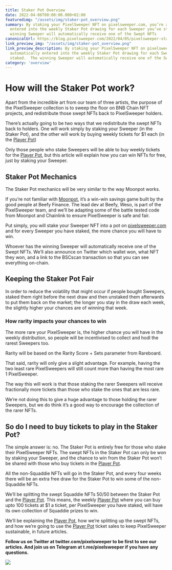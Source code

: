 ```yaml
---
title: Staker Pot Overview
date: 2022-04-06T00:00:00.000+02:00
featuredimg: "/assets/img/staker-pot_overview.png"
summary: By staking your PixelSweeper NFT on pixelsweeper.com, you’re automatically
  entered into the weekly Staker Pot drawing for each Sweeper you’ve staked.  The
  winning Sweeper will automatically receive one of the Swept NFTs
canonicalUrl: https://blog.pixelsweeper.com/2022/04/05/pixelsweeper-staker-pot-overview/
link_preview_img: "/assets/img/staker-pot_overview.png"
link_preview_description: By staking your PixelSweeper NFT on pixelsweeper.com, you’re
  automatically entered into the weekly Staker Pot drawing for each Sweeper you’ve
  staked.  The winning Sweeper will automatically receive one of the Swept NFTs
category: 'overview'
---
```

# **How will the Staker Pot work?**

Apart from the incredible art from our team of three artists, the purpose of the PixelSweeper collection is to sweep the floor on BNB Chain NFT projects, and redistribute those swept NFTs back to PixelSweeper holders.

There’s actually going to be two ways that we redistribute the swept NFTs back to holders. One will work simply by staking your Sweeper (in the Staker Pot), and the other will work by buying weekly tickets for $1 each (in the [Player Pot](https://blog.pixelsweeper.com/2022/04/13/pixelsweeper-player-pot-overview/ "Player Pot Article"))

Only those people who stake Sweepers will be able to buy weekly tickets for the [Player Pot](https://blog.pixelsweeper.com/2022/04/13/pixelsweeper-player-pot-overview/ "Player Pot Overview"), but this article will explain how you can win NFTs for free, just by staking your Sweeper.

## **Staker Pot Mechanics**

The Staker Pot mechanics will be very similar to the way Moonpot works.

If you’re not familiar with [Moonpot](http://moonpot.com), it’s a win-win savings game built by the good people at Beefy Finance. The lead dev at Beefy, Weso, is part of the PixelSweeper team, and we’ll be adapting some of the battle tested code from Moonpot and Chainlink to ensure PixelSweeper is safe and fair.

Put simply, you will stake your Sweeper NFT into a pot on [pixelsweeper.com](http://pixelsweeper.com) and for every Sweeper you have staked, the more chance you will have to win.

Whoever has the winning Sweeper will automatically receive one of the Swept NFTs. We’ll also announce on Twitter which wallet won, what NFT they won, and a link to the BSCscan transaction so that you can see everything on-chain.

## **Keeping the Staker Pot Fair**

In order to reduce the volatility that might occur if people bought Sweepers, staked them right before the next draw and then unstaked them afterwards to put them back on the market; the longer you stay in the draw each week, the slightly higher your chances are of winning that week.

### **How rarity impacts your chances to win**

The more rare your PixelSweeper is, the higher chance you will have in the weekly distribution, so people will be incentivised to collect and hodl the rarest Sweepers too.

Rarity will be based on the Rarity Score + Sets parameter from Rareboard.

That said, rarity will only give a slight advantage. For example, having the two least rare PixelSweepers will still count more than having the most rare 1 PixelSweeper.

The way this will work is that those staking the rarer Sweepers will receive fractionally more tickets than those who stake the ones that are less rare.

We’re not doing this to give a huge advantage to those holding the rarer Sweepers, but we do think it’s a good way to encourage the collection of the rarer NFTs.

## **So do I need to buy tickets to play in the Staker Pot?**

The simple answer is: no. The Staker Pot is entirely free for those who stake their PixelSweeper NFTs. The swept NFTs in the Staker Pot can only be won by staking your Sweeper, and the chance to win from the Staker Pot won’t be shared with those who buy tickets in the [Player Pot](https://blog.pixelsweeper.com/2022/04/13/pixelsweeper-player-pot-overview/ "Player Pot Overview").

All the non-Squaddie NFTs will go in the Staker Pot, and every four weeks there will be an extra free draw for the Staker Pot to win some of the non-Squaddie NFTs.

We’ll be splitting the swept Squaddie NFTs 50/50 between the Staker Pot and the [Player Pot](https://blog.pixelsweeper.com/2022/04/13/pixelsweeper-player-pot-overview/ "Player Pot Overview"). This means, the weekly [Player Pot](https://blog.pixelsweeper.com/2022/04/13/pixelsweeper-player-pot-overview/ "Player Pot Overview") where you can buy upto 100 tickets at $1 a ticket, per PixelSweeper you have staked, will have its own collection of Squaddie prizes to win.

We’ll be explaining the [Player Pot](https://blog.pixelsweeper.com/2022/04/13/pixelsweeper-player-pot-overview/ "Player Pot Overview"), how we’re splitting up the swept NFTs, and how we’re going to use the [Player Pot](https://blog.pixelsweeper.com/2022/04/13/pixelsweeper-player-pot-overview/ "Player Pot Overview") ticket sales to keep PixelSweeper sustainable, in future articles.

**Follow us on Twitter at twitter.com/pixelsweeper to be first to see our articles. And join us on Telegram at t.me/pixelsweeper if you have any questions.**

![](/assets/img/untitled-design-10.png)
